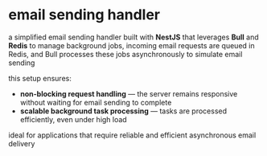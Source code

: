 # email sending handler

a simplified email sending handler built with **NestJS** that leverages **Bull** and **Redis** to manage background jobs, incoming email requests are queued in Redis, and Bull processes these jobs asynchronously to simulate email sending

this setup ensures:
- **non-blocking request handling** — the server remains responsive without waiting for email sending to complete
- **scalable background task processing** — tasks are processed efficiently, even under high load

ideal for applications that require reliable and efficient asynchronous email delivery
